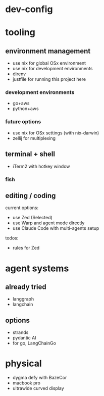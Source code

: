 # dev-config

# tooling

## environment management

- use nix for global OSx environment
- use nix for development environments
- direnv
- justfile for running this project here

### development environments

- go+aws
- python+aws

### future options

- use nix for OSx settings (with nix-darwin)
- zellij for multiplexing

## terminal + shell
- iTerm2 with hotkey window

### fish


## editing / coding

current options:
- use Zed (Selected)
- use Warp and agent mode directly
- use Claude Code with multi-agents setup

todos:
- rules for Zed

# agent systems

## already tried
- langgraph
- langchain

## options

- strands
- pydantic AI
- for go, LangChainGo

# physical

- dygma defy with BazeCor
- macbook pro
- ultrawide curved display
